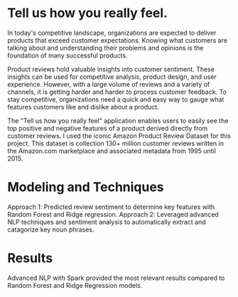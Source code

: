 # Tell us how you really feel.

In today's competitive landscape, organizations are expected to deliver products that exceed customer expectations. Knowing what customers are talking about and understanding their problems and opinions is the foundation of many successful products.

Product reviews hold valuable insights into customer sentiment. These insights can be used for competitive analysis, product design, and user experience. However, with a large volume of reviews and a variety of channels, it is getting harder and harder to process customer feedback. To stay competitive, organizations need a quick and easy way to gauge what features customers like and dislike about a product.

The "Tell us how you really feel" application enables users to easily see the top positive and negative features of a product derived directly from customer reviews. I used the iconic Amazon Product Review Dataset for this project. This dataset is collection 130+ million customer reviews written in the Amazon.com marketplace and associated metadata from 1995 until 2015.

# Modeling and Techniques

Approach 1: Predicted review sentiment to determine key features with Random Forest and Ridge regression.
Approach 2: Leveraged advanced NLP techniques and sentiment analysis to automatically extract and catagorize key noun phrases.

# Results

Advanced NLP with Spark provided the most relevant results compared to Random Forest and Ridge Regression models.


